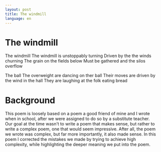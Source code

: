 ```yaml
---
layout: post
title: The windmill
language: en
---
```

# The windmill

The windmill
The windmill is unstoppably turning
Driven by the the winds churning
The grain on the fields below 
Must be gathered and the silos overflow

The ball
The overweight are dancing on ther ball
Their moves are driven by the wind in the hall
They are laughing at the folk eating bread


# Background

This poem is loosely based on a poem a good friend of mine and I wrote when in school, after we were assigned to do so by a substitute teacher. Our goal at the time wasn't to write a poem that makes sense, but rather to write a complex poem, one that would seem impressive. After all, the poem we wrote was complex, but far more importantly, it also made sense. In this poem I corrected the mistakes we made by trying to achieve high complexity, while highlighting the deeper meaning we put into the poem.